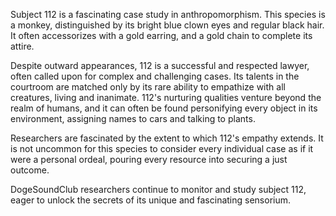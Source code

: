 Subject 112 is a fascinating case study in anthropomorphism. This species is a monkey, distinguished by its bright blue clown eyes and regular black hair. It often accessorizes with a gold earring, and a gold chain to complete its attire.

Despite outward appearances, 112 is a successful and respected lawyer, often called upon for complex and challenging cases. Its talents in the courtroom are matched only by its rare ability to empathize with all creatures, living and inanimate. 112's nurturing qualities venture beyond the realm of humans, and it can often be found personifying every object in its environment, assigning names to cars and talking to plants.

Researchers are fascinated by the extent to which 112's empathy extends. It is not uncommon for this species to consider every individual case as if it were a personal ordeal, pouring every resource into securing a just outcome.

DogeSoundClub researchers continue to monitor and study subject 112, eager to unlock the secrets of its unique and fascinating sensorium.